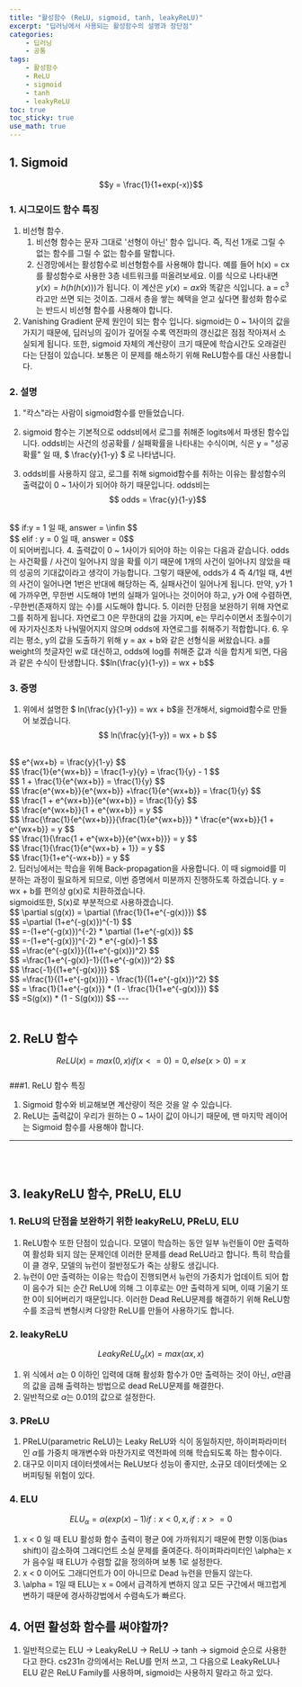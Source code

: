 ```yaml
---
title: "활성함수 (ReLU, sigmoid, tanh, leakyReLU)"
excerpt: "딥러닝에서 사용되는 활성함수의 설명과 장단점"
categories:
    - 딥러닝
    - 공통
tags:
    - 활성함수
    - ReLU
    - sigmoid
    - tanh
    - leakyReLU
toc: true
toc_sticky: true
use_math: true
---
```


## 1. Sigmoid
$$y = \frac{1}{1+exp(-x)}$$


### 1. 시그모이드 함수 특징
1. 비선형 함수.
    1. 비선형 함수는 문자 그대로 '선형이 아닌' 함수 입니다. 즉, 직선 1개로 그릴 수 없는 함수를 그릴 수 없는 함수를 말합니다.<br/>
    2. 신경망에서는 활성함수로 비선형함수를 사용해야 합니다. 예를 들어 h(x) = cx를 활성함수로 사용한 3층 네트워크를 떠올려보세요. 이를 식으로 나타내면 $y(x) = h(h(h(x)))$가 됩니다. 이 계산은 $y(x) = ax$와 똑같은 식입니다. a = c<sup>3</sup>라고만 쓰면 되는 것이죠. 그래서 층을 쌓는 혜택을 얻고 싶다면 활성화 함수로는 반드시 비선형 함수를 사용해야 합니다.<br/>
2. Vanishing Gradient 문제 원인이 되는 함수 입니다. sigmoid는 0 ~ 1사이의 값을 가지기 때문에, 딥러닝의 깊이가 깊어질 수록 역전파의 갱신값은 점점 작아져서 소실되게 됩니다. 또한, sigmoid 자체의 계산량이 크기 때문에 학습시간도 오래걸린다는 단점이 있습니다. 보통은 이 문제를 해소하기 위해 ReLU함수를 대신 사용합니다.

### 2. 설명
1. "칵스"라는 사람이 sigmoid함수를 만들었습니다.

2. sigmoid 함수는 기본적으로 odds비에서 로그를 취해준 logits에서 파생된 함수입니다. odds비는 사건의 성공확률 / 실패확률을 나타내는 수식이며, 식은 y = "성공확률" 일 때, $ \frac{y}{1-y} $
로 나타냅니다.
3. odds비를 사용하지 않고, 로그를 취해 sigmoid함수를 취하는 이유는 활성함수의 출력값이 0 ~ 1사이가 되어야 하기 때문입니다. odds비는<br/> 
$$ odds = \frac{y}{1-y}$$ 
<br/>
$$ if:y = 1 일 때, answer = \infin $$
<br/>
$$ elif : y = 0 일 때, answer = 0$$
<br/>
이 되어버립니다.
4. 출력값이 0 ~ 1사이가 되어야 하는 이유는 다음과 같습니다. odds는 사건확률 / 사건이 일어나지 않을 확률 이기 때문에 1개의 사건이 일어나지 않았을 때의 성공의 기대값이라고 생각이 가능합니다. 그렇기 때문에, odds가 4 즉 4/1일 때, 4번의 사건이 일어나면 1번은 반대에 해당하는 즉, 실패사건이 일어나게 됩니다. 만약, y가 1에 가까우면, 무한번 시도해야 1번의 실패가 일어나는 것이어야 하고, y가 0에 수렴하면, -무한번(존재하지 않는 수)를 시도해야 합니다.
5. 이러한 단점을 보완하기 위해 자연로그를 취하게 됩니다. 자연로그 0은 무한대의 값을 가지며, e는 무리수이면서 초월수이기에 자기자신조차 나눠떨어지지 않으며 odds에 자연로그를 취해주기 적합합니다.
6. 우리는 평소, y의 값을 도출하기 위해 y = ax + b와 같은 선형식을 써왔습니다. a를 weight의 첫글자인 w로 대신하고, odds에 log를 취해준 값과 식을 합치게 되면, 다음과 같은 수식이 탄생합니다. 
$$ln(\frac{y}{1-y}) = wx + b$$

### 3. 증명
1. 위에서 설명한 $ ln(\frac{y}{1-y}) = wx + b$을 전개해서, sigmoid함수로 만들어 보겠습니다.<br/>
$$
ln(\frac{y}{1-y}) = wx + b
$$
<br/>
$$
 e^{wx+b} = \frac{y}{1-y}
$$
<br/>
$$
  \frac{1}{e^{wx+b}} = \frac{1-y}{y} = \frac{1}{y} - 1
$$
<br/>
$$
 1 + \frac{1}{e^{wx+b}} = \frac{1}{y}
$$
<br/>
$$
\frac{e^{wx+b}}{e^{wx+b}} +\frac{1}{e^{wx+b}} = \frac{1}{y}
$$
<br/>
$$
\frac{1 + e^{wx+b}}{e^{wx+b}} = \frac{1}{y}
$$
<br/>
$$
\frac{e^{wx+b}}{1 + e^{wx+b}} = y 
$$
<br/>
$$
\frac{\frac{1}{e^{wx+b}}}{\frac{1}{e^{wx+b}}} * \frac{e^{wx+b}}{1 + e^{wx+b}} = y 
$$
<br/>
$$
\frac{1}{\frac{1 + e^{wx+b}}{e^{wx+b}}} = y
$$
<br/>
$$
\frac{1}{\frac{1}{e^{wx+b} + 1}} = y
$$
<br/>
$$
\frac{1}{1+e^{-wx+b}} = y
$$
<br/>
2. 딥러닝에서는 학습을 위해 Back-propagation을 사용합니다. 이 때 sigmoid를 미분하는 과정이 필요하게 되므로, 이번 증명에서 미분까지 진행하도록 하겠습니다. y = wx + b를 편의상 g(x)로 치환하겠습니다.<br/>
sigmoid또한, S(x)로 부분적으로 사용하겠습니다.<br/>
$$
\partial s(g(x)) = \partial (\frac{1}{1+e^{-g(x)}})
$$
<br/>
$$
=\partial (1+e^{-g(x)})^{-1}
$$
<br/>
$$
=-(1+e^{-g(x)})^{-2} * \partial (1+e^{-g(x)})
$$
<br/>
$$
=-(1+e^{-g(x)})^{-2} * e^{-g(x)}-1
$$
<br/>
$$
=\frac{e^{-g(x)}}{(1+e^{-g(x)})^2}
$$
<br/>
$$
=\frac{1+e^{-g(x)}-1}{(1+e^{-g(x)})^2}
$$
<br/>
$$
\frac{-1}{(1+e^{-g(x)})}
$$
<br/>
$$
=\frac{1}{(1+e^{-g(x)})} - \frac{1}{(1+e^{-g(x)})^2}
$$
<br/>
$$
= \frac{1}{1+e^{-g(x)}} * (1 - \frac{1}{1+e^{-g(x)}})
$$
<br/>
$$
=S(g(x)) * (1 - S(g(x)))
$$
---
<br/>
<br/>

## 2. ReLU 함수
$$
ReLU(x) = max(0,x) if(x <= 0) = 0, else(x > 0) = x
$$
<br/>
###1. ReLU 함수 특징<br/>
1. Sigmoid 함수와 비교해보면 계산량이 적은 것을 알 수 있습니다.<br/>
2. ReLU는 출력값이 우리가 원하는 0 ~ 1사이 값이 아니기 때문에, 맨 마지막 레이어는 Sigmoid 함수를 사용해야 합니다.

---
<br/>
<br/>

## 3. leakyReLU 함수, PReLU, ELU

### 1. ReLU의 단점을 보완하기 위한 leakyReLU, PReLU, ELU
1. ReLU함수 또한 단점이 있습니다. 모델이 학습하는 동안 일부 뉴런들이 0만 출력하여 활성화 되지 않는 문제인데 이러한 문제를 dead ReLU라고 합니다. 특히 학습률이 클 경우, 모델의 뉴런이 절반정도가 죽는 상황도 생깁니다. 
2. 뉴런이 0만 출력하는 이유는 학습이 진행되면서 뉴런의 가중치가 업데이트 되어 합이 음수가 되는 순간 ReLU에 의해 그 이후로는 0만 출력하게 되며, 이때 기울기 또한 0이 되어버리기 때문입니다. 이러한 Dead ReLU문제를 해결하기 위해 ReLU함수를 조금씩 변형시켜 다양한 ReLU를 만들어 사용하기도 합니다.

### 2. leakyReLU
$$
LeakyReLU_\alpha(x) = max(\alpha x, x)
$$
1. 위 식에서 $\alpha$는 0 이하인 입력에 대해 활성화 함수가 0만 출력하는 것이 아닌, $\alpha$만큼의 값을 곱해 출력하는 방법으로 dead ReLU문제를 해결한다.
2. 일반적으로 $\alpha$는 0.01의 값으로 설정한다.

### 3. PReLU
1. PReLU(parametric ReLU)는 Leaky ReLU와 식이 동일하지만, 하이퍼파라미터인 $\alpha$를 가중치 매개변수와 마찬가지로 역전파에 의해 학습되도록 하는 함수이다.
2. 대구모 이미지 데이터셋에서는 ReLU보다 성능이 좋지만, 소규모 데이터셋에는 오버피팅될 위험이 있다.

### 4. ELU
$$
ELU_\alpha = {\alpha(exp(x)-1) if:x<0}, {x, if:x>=0}   
$$

1. x < 0 일 때 ELU 활성화 함수 출력이 평균 0에 가까워지기 때문에 편향 이동(bias shift)이 감소하여 그래디언트 소실 문제를 줄여준다. 하이퍼파라미터인 \alpha는 x가 음수일 때 ELU가 수렴할 값을 정의하며 보통 1로 설정한다.
2. x < 0 이어도 그래디언트가 0이 아니므로 Dead 뉴런을 만들지 않는다.
3. \alpha = 1일 때 ELU는 x = 0에서 급격하게 변하지 않고 모든 구간에서 매끄럽게 변하기 때문에 경사하강법에서 수렴속도가 빠르다.

## 4. 어떤 활성화 함수를 써야할까?

1. 일반적으로는 ELU -> LeakyReLU -> ReLU -> tanh -> sigmoid 순으로 사용한다고 한다. cs231n 강의에서는 ReLU를 먼저 쓰고, 그 다음으로 LeakyReLU나 ELU 같은 ReLU Family를 사용하며, sigmoid는 사용하지 말라고 하고 있다.